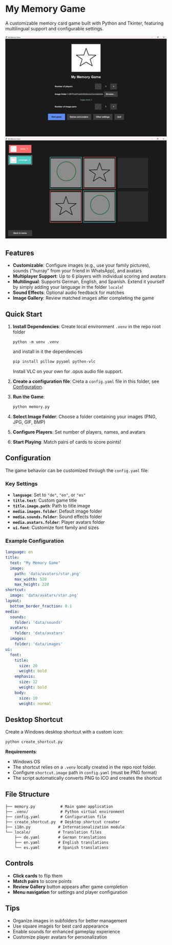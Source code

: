 # My Memory Game

A customizable memory card game built with Python and Tkinter, featuring multilingual support and configurable settings.

![Main menu](./data/screenshots/main_menu.png)
![Game windows](./data/screenshots/game_window.png)

## Features

- **Customizable**: Configure images (e.g., use your family pictures), sounds ("hurray" from your friend in WhatsApp), and avatars
- **Multiplayer Support**: Up to 6 players with individual scoring and avatars
- **Multilingual**: Supports German, English, and Spanish. Extend it yourself by simply adding your language in the folder `locale`!
- **Sound Effects**: Optional audio feedback for matches
- **Image Gallery**: Review matched images after completing the game

## Quick Start

1. **Install Dependencies**:
   Create local environment `.venv` in the repo root folder
   ```shell
   python -m venv .venv
   ```
   and install in it the dependencies
   ```bash
   pip install pillow pyyaml python-vlc
   ```
   Install VLC on your own for .opus audio file support.

2. **Create a configuration file**:
   Creta a `config.yaml` file in this folder, see [Configuration](#configuration).

3. **Run the Game**:
   ```bash
   python memory.py
   ```

4. **Select Image Folder**: Choose a folder containing your images (PNG, JPG, GIF, BMP)
5. **Configure Players**: Set number of players, names, and avatars
6. **Start Playing**: Match pairs of cards to score points!

## Configuration

The game behavior can be customized through the `config.yaml` file:

### Key Settings

- **`language`**: Set to `"de"`, `"en"`, or `"es"`
- **`title.text`**: Custom game title
- **`title.image.path`**: Path to title image
- **`media.images.folder`**: Default image folder
- **`media.sounds.folder`**: Sound effects folder
- **`media.avatars.folder`**: Player avatars folder
- **`ui.font`**: Customize font family and sizes

### Example Configuration

```yaml
language: en
title:
  text: "My Memory Game"
  image:
    path: 'data/avatars/star.png'
    max_width: 520
    max_height: 220
shortcut:
  image: 'data/avatars/star.png'
layout:
  bottom_border_fraction: 0.1
media:
  sounds:
    folder: 'data/sounds'
  avatars:
    folder: 'data/avatars'
  images:
    folder: 'data/images'
ui:
  font:
    title:
      size: 20
      weight: bold
    emphasis:
      size: 12
      weight: bold
    body:
      size: 10
      weight: normal
```

## Desktop Shortcut

Create a Windows desktop shortcut with a custom icon:

```bash
python create_shortcut.py
```

**Requirements**:
- Windows OS
- The shortcut relies on a `.venv` locally created in the repo root folder.
- Configure `shortcut.image` path in `config.yaml` (must be PNG format)
- The script automatically converts PNG to ICO and creates the shortcut

## File Structure

```
├── memory.py           # Main game application
├── .venv/              # Python virtual environment
├── config.yaml         # Configuration file
├── create_shortcut.py  # Desktop shortcut creator
├── i18n.py            # Internationalization module
└── locale/            # Translation files
    ├── de.yaml        # German translations
    ├── en.yaml        # English translations
    └── es.yaml        # Spanish translations
```

## Controls

- **Click cards** to flip them
- **Match pairs** to score points
- **Review Gallery** button appears after game completion
- **Menu navigation** for settings and player configuration

## Tips

- Organize images in subfolders for better management
- Use square images for best card appearance
- Enable sounds for enhanced gameplay experience
- Customize player avatars for personalization
